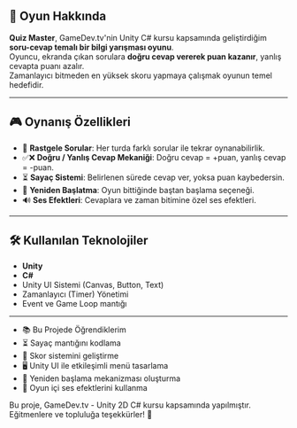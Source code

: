 ## 🎯 Oyun Hakkında
**Quiz Master**, GameDev.tv'nin Unity C# kursu kapsamında geliştirdiğim  
**soru-cevap temalı bir bilgi yarışması oyunu**.  
Oyuncu, ekranda çıkan sorulara **doğru cevap vererek puan kazanır**, yanlış cevapta puanı azalır.  
Zamanlayıcı bitmeden en yüksek skoru yapmaya çalışmak oyunun temel hedefidir.  

---

## 🎮 Oynanış Özellikleri
- 📜 **Rastgele Sorular**: Her turda farklı sorular ile tekrar oynanabilirlik.
- ✅❌ **Doğru / Yanlış Cevap Mekaniği**: Doğru cevap = +puan, yanlış cevap = -puan.
- ⏳ **Sayaç Sistemi**: Belirlenen sürede cevap ver, yoksa puan kaybedersin.
- 🔄 **Yeniden Başlatma**: Oyun bittiğinde baştan başlama seçeneği.
- 🔊 **Ses Efektleri**: Cevaplara ve zaman bitimine özel ses efektleri.

---

## 🛠 Kullanılan Teknolojiler
- **Unity**
- **C#**
- Unity UI Sistemi (Canvas, Button, Text)
- Zamanlayıcı (Timer) Yönetimi
- Event ve Game Loop mantığı

---

- 📚 Bu Projede Öğrendiklerim
- ⏳ Sayaç mantığını kodlama
- 🎯 Skor sistemini geliştirme
- 🖥 Unity UI ile etkileşimli menü tasarlama
- 🔄 Yeniden başlama mekanizması oluşturma
- 🎵 Oyun içi ses efektlerini kullanma

Bu proje, GameDev.tv - Unity 2D C# kursu kapsamında yapılmıştır.
Eğitmenlere ve topluluğa teşekkürler! 🙌
